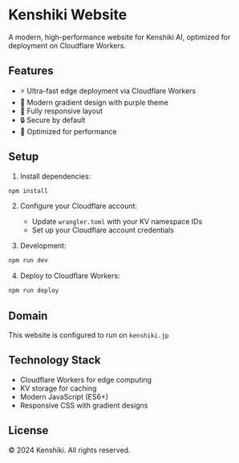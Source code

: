 # Kenshiki Website

A modern, high-performance website for Kenshiki AI, optimized for deployment on Cloudflare Workers.

## Features

- ⚡ Ultra-fast edge deployment via Cloudflare Workers
- 🎨 Modern gradient design with purple theme
- 📱 Fully responsive layout
- 🔒 Secure by default
- 🚀 Optimized for performance

## Setup

1. Install dependencies:
```bash
npm install
```

2. Configure your Cloudflare account:
   - Update `wrangler.toml` with your KV namespace IDs
   - Set up your Cloudflare account credentials

3. Development:
```bash
npm run dev
```

4. Deploy to Cloudflare Workers:
```bash
npm run deploy
```

## Domain

This website is configured to run on `kenshiki.jp`

## Technology Stack

- Cloudflare Workers for edge computing
- KV storage for caching
- Modern JavaScript (ES6+)
- Responsive CSS with gradient designs

## License

© 2024 Kenshiki. All rights reserved.